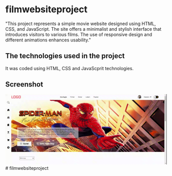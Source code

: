 <h1> filmwebsiteproject </h1>

"This project represents a simple movie website designed using HTML, CSS, and JavaScript. The site offers a minimalist and stylish interface that introduces visitors to various films. The use of responsive design and different animations enhances usability."

<h2> The technologies used in the project </h2>

It was coded using HTML, CSS and JavaScprit
technologies.

<h2> Screenshot </h2>

![](screen.gif)# filmwebsiteproject
